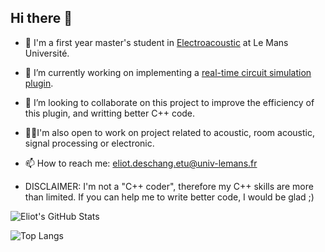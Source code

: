 ## Hi there 👋


- 🌱 I'm a first year master's student in [Electroacoustic](https://imdeacoustics.univ-lemans.fr/en/index.html) at Le Mans Université.
- 🔭 I’m currently working on implementing a [real-time circuit simulation plugin](https://github.com/eliot-des/CircuitLive).
- 👯 I’m looking to collaborate on this project to improve the efficiency of this plugin, and writting better C++ code.
- 🏋️‍♂️I'm also open to work on project related to acoustic, room acoustic, signal processing or electronic.
- 📫 How to reach me: eliot.deschang.etu@univ-lemans.fr

- DISCLAIMER: I'm not a "C++ coder", therefore my C++ skills are more than limited. If you can help me to write better code, I would be glad ;)

![Eliot's GitHub Stats](https://github-readme-stats.vercel.app/api?username=eliot-des&show_icons=true&theme=onedark&count_private=true)

![Top Langs](https://github-readme-stats.vercel.app/api/top-langs/?username=eliot-des&layout=compact&theme=onedark&count_private=true)
